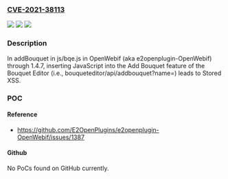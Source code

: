 ### [CVE-2021-38113](https://cve.mitre.org/cgi-bin/cvename.cgi?name=CVE-2021-38113)
![](https://img.shields.io/static/v1?label=Product&message=n%2Fa&color=blue)
![](https://img.shields.io/static/v1?label=Version&message=n%2Fa&color=blue)
![](https://img.shields.io/static/v1?label=Vulnerability&message=n%2Fa&color=brighgreen)

### Description

In addBouquet in js/bqe.js in OpenWebif (aka e2openplugin-OpenWebif) through 1.4.7, inserting JavaScript into the Add Bouquet feature of the Bouquet Editor (i.e., bouqueteditor/api/addbouquet?name=) leads to Stored XSS.

### POC

#### Reference
- https://github.com/E2OpenPlugins/e2openplugin-OpenWebif/issues/1387

#### Github
No PoCs found on GitHub currently.

